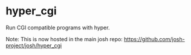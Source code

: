 hyper_cgi
=========

Run CGI compatible programs with hyper.

Note: This is now hosted in the main josh repo: https://github.com/josh-project/josh/hyper_cgi
